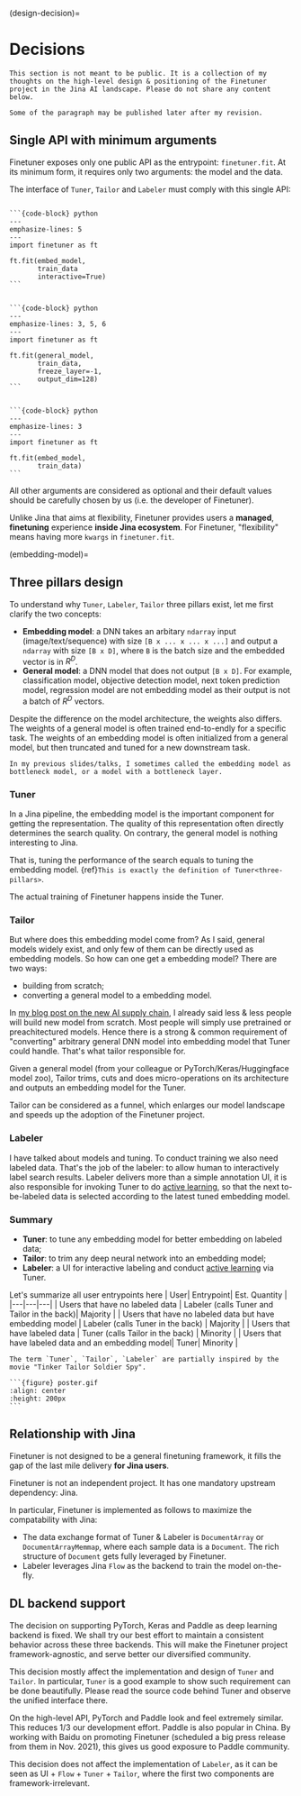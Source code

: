 (design-decision)=
# Decisions

```{caution}
This section is not meant to be public. It is a collection of my thoughts on the high-level design & positioning of the Finetuner project in the Jina AI landscape. Please do not share any content below.

Some of the paragraph may be published later after my revision.
```

## Single API with minimum arguments 

Finetuner exposes only one public API as the entrypoint: `finetuner.fit`. At its minimum form, it requires only two arguments: the model and the data. 

The interface of `Tuner`,  `Tailor` and `Labeler` must comply with this single API:

````{tab} Use Labeler

```{code-block} python
---
emphasize-lines: 5
---
import finetuner as ft

ft.fit(embed_model,
       train_data
       interactive=True)
```
````

````{tab} Use Tuner with Tailor

```{code-block} python
---
emphasize-lines: 3, 5, 6
---
import finetuner as ft

ft.fit(general_model,
       train_data,
       freeze_layer=-1,
       output_dim=128)
```
````

````{tab} Use Tuner

```{code-block} python
---
emphasize-lines: 3
---
import finetuner as ft

ft.fit(embed_model,
       train_data)
```
````

All other arguments are considered as optional and their default values should be carefully chosen by us (i.e. the developer of Finetuner).

Unlike Jina that aims at flexibility, Finetuner provides users a **managed**, **finetuning** experience **inside Jina ecosystem**. For Finetuner, "flexibility" means having more `kwargs` in `finetuner.fit`.   


(embedding-model)=
## Three pillars design


To understand why `Tuner`, `Labeler`, `Tailor` three pillars exist, let me first clarify the two concepts:

- **Embedding model**: a DNN takes an arbitary `ndarray` input (image/text/sequence) with size `[B x ... x ... x ...]` and output a `ndarray` with size `[B x D]`, where `B` is the batch size and the embedded vector is in $R^D$.
- **General model**: a DNN model that does not output `[B x D]`. For example, classification model, objective detection model, next token prediction model, regression model are not embedding model as their output is not a batch of $R^D$ vectors.

Despite the difference on the model architecture, the weights also differs. The weights of a general model is often trained end-to-endly for a specific task. The weights of an embedding model is often initialized from a general model, but then truncated and tuned for a new downstream task.

```{tip}
In my previous slides/talks, I sometimes called the embedding model as bottleneck model, or a model with a bottleneck layer.
```

### Tuner

In a Jina pipeline, the embedding model is the important component for getting the representation. The quality of this representation often directly determines the search quality. On contrary, the general model is nothing interesting to Jina.

That is, tuning the performance of the search equals to tuning the embedding model. {ref}`This is exactly the definition of Tuner<three-pillars>`.

The actual training of Finetuner happens inside the Tuner.

### Tailor 

But where does this embedding model come from? As I said, general models widely exist, and only few of them can be directly used as embedding models. So how can one get a embedding model? There are two ways:
- building from scratch;
- converting a general model to a embedding model.

In [my blog post on the new AI supply chain](https://hanxiao.io/2019/07/29/Generic-Neural-Elastic-Search-From-bert-as-service-and-Go-Way-Beyond/?highlight=body%20%3E%20div.wrap%20%3E%20main%20%3E%20div%20%3E%20article%20%3E%20div.post-content%20%3E%20img:nth-child(26)), I already said less & less people will build new model from scratch. Most people will simply use pretrained or preachitectured models. Hence there is a strong & common requirement of "converting" arbitrary general DNN model into embedding model that Tuner could handle. That's what tailor responsible for.

Given a general model (from your colleague or PyTorch/Keras/Huggingface model zoo), Tailor trims, cuts and does micro-operations on its architecture and outputs an embedding model for the Tuner.

Tailor can be considered as a funnel, which enlarges our model landscape and speeds up the adoption of the Finetuner project. 

### Labeler

I have talked about models and tuning. To conduct training we also need labeled data. That's the job of the labeler: to allow human to interactively label search results. Labeler delivers more than a simple annotation UI, it is also responsible for invoking Tuner to do [active learning](https://en.wikipedia.org/wiki/Active_learning_(machine_learning)), so that the next to-be-labeled data is selected according to the latest tuned embedding model.

### Summary

- **Tuner**: to tune any embedding model for better embedding on labeled data;
- **Tailor**: to trim any deep neural network into an embedding model;
- **Labeler**: a UI for interactive labeling and conduct [active learning](https://en.wikipedia.org/wiki/Active_learning_(machine_learning)) via Tuner.

Let's summarize all user entrypoints here
| User| Entrypoint| Est. Quantity | 
|---|---|---|
| Users that have no labeled data  | Labeler (calls Tuner and Tailor in the back)| Majority |
| Users that have no labeled data but have embedding model  | Labeler (calls Tuner in the back) | Majority |
| Users that have labeled data |  Tuner (calls Tailor in the back) | Minority |
| Users that have labeled data and an embedding model|  Tuner| Minority |

````{tip}
The term `Tuner`, `Tailor`, `Labeler` are partially inspired by the movie "Tinker Tailor Soldier Spy".

```{figure} poster.gif
:align: center
:height: 200px
```
````



## Relationship with Jina

Finetuner is not designed to be a general finetuning framework, it fills the gap of the last mile delivery **for Jina users**.

Finetuner is not an independent project. It has one mandatory upstream dependency: Jina.

In particular, Finetuner is implemented as follows to maximize the compatability with Jina:

- The data exchange format of Tuner & Labeler is `DocumentArray` or `DocumentArrayMemmap`, where each sample data is a `Document`. The rich structure of `Document` gets fully leveraged by Finetuner.
- Labeler leverages Jina `Flow` as the backend to train the model on-the-fly.

## DL backend support

The decision on supporting PyTorch, Keras and Paddle as deep learning backend is fixed. We shall try our best effort to maintain a consistent behavior across these three backends. This will make the Finetuner project framework-agnostic, and serve better our diversified community.

This decision mostly affect the implementation and design of `Tuner` and `Tailor`. In particular, `Tuner` is a good example to show such requirement can be done beautifully. Please read the source code behind Tuner and observe the unified interface there.

On the high-level API, PyTorch and Paddle look and feel extremely similar. This reduces 1/3 our development effort. Paddle is also popular in China. By working with Baidu on promoting Finetuner (scheduled a big press release from them in Nov. 2021), this gives us good exposure to Paddle community.

This decision does not affect the implementation of `Labeler`, as it can be seen as UI + `Flow` + `Tuner` + `Tailor`, where the first two components are framework-irrelevant.
